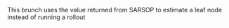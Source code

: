 This brunch uses the value returned from SARSOP to estimate a leaf node instead of running a rollout 

